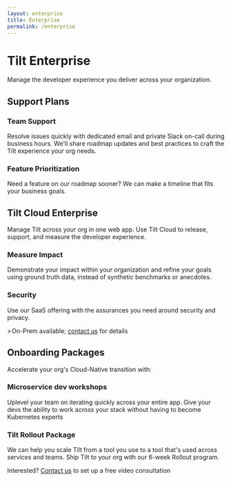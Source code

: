 ```yaml
---
layout: enterprise
title: Enterprise
permalink: /enterprise
---
```


# Tilt Enterprise

Manage the developer experience you deliver across your organization.

<div class="enterprise-menu">

<h2 class="enterprise-menu-sectionTitle">Support Plans</h2>

<div class="enterprise-menu-section">
<div>
<h3 class="enterprise-menu-sectionSubtitle">Team Support</h3>
<p>Resolve issues quickly with dedicated email and private Slack on-call during business hours. We'll share roadmap updates and best practices to craft the Tilt experience your org needs.</p>
</div>

<div>
<h3 class="enterprise-menu-sectionSubtitle">Feature Prioritization</h3>
<p>Need a feature on our roadmap sooner? We can make a timeline that fits your business goals.</p>

</div>
</div>

<h2 class="enterprise-menu-sectionTitle">Tilt Cloud Enterprise</h2>
<p>Manage Tilt across your org in one web app. Use Tilt Cloud to release, support, and measure the developer experience.</p>

<div class="enterprise-menu-section">
<div>
<h3 class="enterprise-menu-sectionSubtitle">Measure Impact</h3>
<p>Demonstrate your impact within your organization and refine your goals using ground truth data, instead of synthetic benchmarks or anecdotes.</p>
</div>

<div>
<h3 class="enterprise-menu-sectionSubtitle">Security</h3>
<p>Use our SaaS offering with the assurances you need around security and privacy.</p>
</div>
</div>

<div class="enterprise-menu-footer">&gt;&hairsp;On-Prem available; <a href="mailto:hi@tilt.dev">contact us</a> for details</div>


<h2 class="enterprise-menu-sectionTitle">Onboarding Packages</h2>
<p>Accelerate your org's Cloud-Native transition with:</p>

<div class="enterprise-menu-section">
<div>
<h3 class="enterprise-menu-sectionSubtitle">Microservice dev workshops</h3>
<p>Uplevel your team on iterating quickly across your entire app. Give your devs the ability to work across your stack without having to become Kubernetes experts</p>
</div>

<div>
<h3 class="enterprise-menu-sectionSubtitle">Tilt Rollout Package</h3>
<p>We can help you scale Tilt from a tool you use to a tool that's used across services and teams. Ship Tilt to your org with our 6-week Rollout program.</p>

</div>
</div>
</div>


<div class="enterprise-contact">
Interested? <a href="mailto:hi@tilt.dev">Contact us</a> to set up a free video consultation
</div>